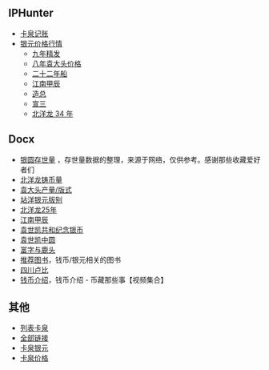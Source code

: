 ## IPHunter

+ [卡泉记账](https://kkqa.net/fb/index)
+ [银元价格行情](https://kkqa.net/mp/home)
    + [九年精发](https://kkqa.net/mp/detail-192-0-0)
    + [八年袁大头价格](https://kkqa.net/mp/detail-34-0-0)
    + [二十二年船](https://kkqa.net/mp/detail-46-0-0)
    + [江南甲辰](https://kkqa.net/mp/detail-43-0-0)
    + [造总](https://kkqa.net/mp/detail-81-0-0)
    + [宣三](https://kkqa.net/mp/detail-86-0-0)
    + [北洋龙 34 年](https://kkqa.net/mp/detail-49-0-0)


## Docx

+ [银圆存世量](https://kkqa.net/docx/2152-cunshi) ，存世量数据的整理，来源于网络，仅供参考。感谢那些收藏爱好者们
+ [北洋龙铸币量](https://kkqa.net/docx/2152-tatsingpeiyang)
+ [袁大头产量/版式](https://kkqa.net/docx/2152-yuanxiang)
+ [站洋银元版别](https://kkqa.net/docx/2203-zhanyang)
+ [北洋龙25年](https://kkqa.net/docx/2204-peiyang25)
+ [江南甲辰](https://kkqa.net/docx/2204-kiangnan1904)
+ [袁世凯共和纪念银币](https://kkqa.net/docx/2206-silveycoin-yuanshikai)
+ [袁世凯中圆](https://kkqa.net/docx/2206-zhongyuan)
+ [富字与鹿头](https://kkqa.net/docx/2206-lutou-fu)
+ [推荐图书](https://kkqa.net/docx/2207-books)，钱币/银元相关的图书
+ [四川卢比](https://kkqa.net/docx/2207-lubi)
+ [钱币介绍](https://kkqa.net/docx/2207-coin-vlog)，钱币介绍 - 币藏那些事【视频集合】



## 其他

+ [列表卡泉](https://kqi.net/)
+ [全部链接](https://kkqa.net/docx/2205-links)
+ [卡泉银元](https://kkqa.net/)
+ [卡泉价格](https://kkqa.net/mp/home)

